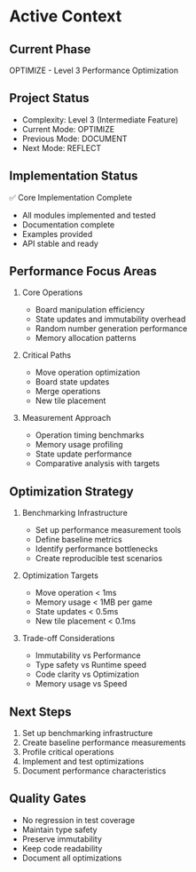 # Active Context

## Current Phase
OPTIMIZE - Level 3 Performance Optimization

## Project Status
- Complexity: Level 3 (Intermediate Feature)
- Current Mode: OPTIMIZE
- Previous Mode: DOCUMENT
- Next Mode: REFLECT

## Implementation Status
✅ Core Implementation Complete
- All modules implemented and tested
- Documentation complete
- Examples provided
- API stable and ready

## Performance Focus Areas
1. Core Operations
   - Board manipulation efficiency
   - State updates and immutability overhead
   - Random number generation performance
   - Memory allocation patterns

2. Critical Paths
   - Move operation optimization
   - Board state updates
   - Merge operations
   - New tile placement

3. Measurement Approach
   - Operation timing benchmarks
   - Memory usage profiling
   - State update performance
   - Comparative analysis with targets

## Optimization Strategy
1. Benchmarking Infrastructure
   - Set up performance measurement tools
   - Define baseline metrics
   - Identify performance bottlenecks
   - Create reproducible test scenarios

2. Optimization Targets
   - Move operation < 1ms
   - Memory usage < 1MB per game
   - State updates < 0.5ms
   - New tile placement < 0.1ms

3. Trade-off Considerations
   - Immutability vs Performance
   - Type safety vs Runtime speed
   - Code clarity vs Optimization
   - Memory usage vs Speed

## Next Steps
1. Set up benchmarking infrastructure
2. Create baseline performance measurements
3. Profile critical operations
4. Implement and test optimizations
5. Document performance characteristics

## Quality Gates
- No regression in test coverage
- Maintain type safety
- Preserve immutability
- Keep code readability
- Document all optimizations
